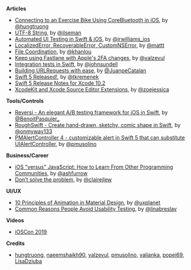 
**Articles**

* [Connecting to an Exercise Bike Using CoreBluetooth in iOS](https://medium.com/@hungtruong/making-an-ios-zwift-clone-to-save-15-a-month-part-1-core-bluetooth-9925bba79f7a), by [@hungtruong](https://twitter.com/hungtruong)
* [UTF-8 String](https://swift.org/blog/utf8-string/), by [@ilseman](https://twitter.com/ilseman)
* [Automated UI Testing in Swift & iOS](https://medium.com/flawless-app-stories/automated-ui-testing-in-swift-ios-46e1c9993316), by [@jrwilliams_ios](https://twitter.com/jrwilliams_ios)
* [Localized​Error, Recoverable​Error, Custom​NSError](https://nshipster.com/swift-foundation-error-protocols/), by [@mattt](https://twitter.com/mattt)
* [File Coordination](http://khanlou.com/2019/03/file-coordination/), by [@khanlou](http://www.twitter.com/khanlou)
* [Keep using Fastlane with Apple's 2FA changes](https://drobinin.com/posts/keep-using-fastlane-with-apples-2fa-changes/), by [@valzevul](https://twitter.com/valzevul)
* [Integration tests in Swift](https://www.swiftbysundell.com/posts/integration-tests-in-swift), by [@johnsundell](https://twitter.com/johnsundell)
* [Building URLRequests with ease](https://medium.com/flawless-app-stories/building-urlrequests-with-ease-f0136cdd56c3), by [@JuanpeCatalan](https://twitter.com/JuanpeCatalan)
* [Swift 5 Released!](https://swift.org/blog/swift-5-released/), by [@tkremenek](https://twitter.com/tkremenek)
* [Swift 5 Release Notes for Xcode 10.2](https://developer.apple.com/documentation/xcode_release_notes/xcode_10_2_release_notes/swift_5_release_notes_for_xcode_10_2)
* [Xcode​Kit and Xcode Source Editor Extensions](https://nshipster.com/xcode-source-extensions/), by [@zoejessica](https://twitter.com/zoejessica)

**Tools/Controls**

* [Reversi - An elegant A/B testing framework for iOS in Swift](https://github.com/popei69/reversi), by [@BenoitPasquier_](https://twitter.com/BenoitPasquier_)
* [RoughSwift - Create hand-drawn, sketchy, comic shape in Swift](https://github.com/onmyway133/RoughSwift), by [@onmyway133](https://twitter.com/onmyway133)
* [PMAlertController 4 - customizable alert in Swift 5 that can substitute UIAlertController](https://github.com/pmusolino/PMAlertController), by [@pmusolino](https://twitter.com/pmusolino)

**Business/Career**

* [iOS "versus" JavaScript: How to Learn From Other Programming Communities](https://ashfurrow.com/blog/learning-from-other-programming-communities/), by [@ashfurrow](https://twitter.com/ashfurrow)
* [Don’t solve the problem](https://m.signalvnoise.com/dont-solve-the-problem/), by [@clairejlew](https://twitter.com/clairejlew)

**UI/UX**

* [10 Principles of Animation in Material Design](https://uxplanet.org/10-principles-of-animation-in-material-design-53b870e74629), by [@uxplanet](https://twitter.com/uxplanet)
* [Common Reasons People Avoid Usability Testing](https://www.prolificinteractive.com/2019/03/25/common-reasons-people-avoid-usability-testing/), by [@linabreslav](https://twitter.com/linabreslav)

**Videos**

* [iOSCon 2019](https://skillsmatter.com/conferences/10823-ioscon-2019-the-conference-for-ios-and-swift-developers)

**Credits**

* [hungtruong](https://twitter.com/hungtruong), [naeemshaikh90](https://github.com/naeemshaikh90), [valzevul](https://github.com/valzevul), [pmusolino](https://github.com/pmusolino), [valianka](https://github.com/valianka), [popei69](https://github.com/popei69), [LisaDziuba](https://github.com/lisadziuba)
